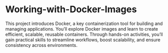 # Working-with-Docker-Images
This project introduces Docker, a key containerization tool for building and managing applications. You’ll explore Docker images and learn to create efficient, scalable, reusable containers. Through hands-on activities, you’ll gain practical skills to streamline workflows, boost scalability, and ensure consistency across environments.
